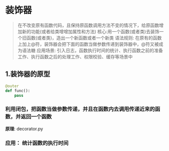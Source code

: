 # 装饰器
> 在不改变原有函数代码，且保持原函数调用方法不变的情况下，给原函数增加新的功能(或者给类增增加属性和方法)
> 核心:用一个函数(或者类)去装饰一个旧函数(或者类)，造出一个新函数或者一个新类
> 语法规则: 在原有的函数上加上@符，装饰器会把下面的函数当做参数传递到装饰器中，@符又被成为语法糖
> 应用场景: 引入日志，函数执行时间的统计、执行函数之前的准备工作、执行函数之后的处理工作、权限校验、缓存等场景中
## 1.装饰器的原型
~~~~Python
@outer
def func():
    pass
~~~~

### 利用闭包，把函数当做参数传递，并且在函数内去调用传递近来的函数，并返回一个函数

**原理**: decorator.py



### 应用： 统计函数的执行时间